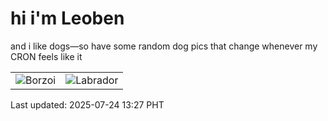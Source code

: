 # hi i'm Leoben

and i like dogs—so have some random dog pics that change whenever my CRON feels like it

|  |  |
|--------|----------|
| ![Borzoi](https://random-dog-vercel.vercel.app/api/random-borzoi?v=1753334834) | ![Labrador](https://random-dog-vercel.vercel.app/api/random-labrador?v=1753334834) |

Last updated: 2025-07-24 13:27 PHT
